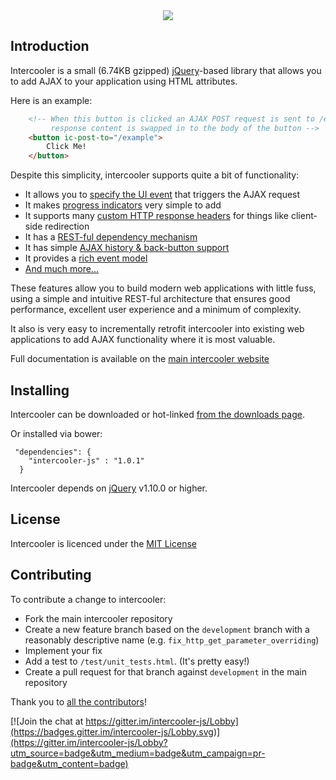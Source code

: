 <center>
  <img src="http://i.imgur.com/CQh4tnm.png">
</center>

## Introduction

Intercooler is a small (6.74KB gzipped) [jQuery](https://jquery.com/)-based library that allows you to add AJAX to your application using
HTML attributes.

Here is an example:

```html
    <!-- When this button is clicked an AJAX POST request is sent to /example and the 
         response content is swapped in to the body of the button -->
    <button ic-post-to="/example">
        Click Me!
    </button>
```

Despite this simplicity, intercooler supports quite a bit of functionality:

* It allows you to [specify the UI event](http://intercoolerjs.org/docs.html#triggers) that triggers the AJAX request
* It makes [progress indicators](http://intercoolerjs.org/docs.html#progress) very simple to add
* It supports many [custom HTTP response headers](http://intercoolerjs.org/docs.html#responses) for things like client-side redirection
* It has a [REST-ful dependency mechanism](http://intercoolerjs.org/docs.html#dependencies)
* It has simple [AJAX history & back-button support](http://intercoolerjs.org/docs.html#history)
* It provides a [rich event model](http://intercoolerjs.org/docs.html#events)
* [And much more...](http://intercoolerjs.org/docs.html)

These features allow you to build modern web applications with little fuss, using a simple and intuitive REST-ful architecture that ensures good performance, excellent user experience and a minimum of complexity.

It also is very easy to incrementally retrofit intercooler into existing web applications to add AJAX functionality where
it is most valuable.

Full documentation is available on the [main intercooler website](http://intercoolerjs.org/)

## Installing

Intercooler can be downloaded or hot-linked [from the downloads page](http://intercoolerjs.org/download.html).

Or installed via bower:

     "dependencies": {
        "intercooler-js" : "1.0.1"
      }

Intercooler depends on [jQuery](https://jquery.com/) v1.10.0 or higher.

## License

Intercooler is licenced under the [MIT License](https://raw.githubusercontent.com/LeadDyno/intercooler-js/master/LICENSE)

## Contributing

To contribute a change to intercooler:

* Fork the main intercooler repository
* Create a new feature branch based on the `development` branch with a reasonably descriptive name (e.g. `fix_http_get_parameter_overriding`)
* Implement your fix
* Add a test to `/test/unit_tests.html`.  (It's pretty easy!)
* Create a pull request for that branch against `development` in the main repository

Thank you to [all the contributors](https://github.com/LeadDyno/intercooler-js/graphs/contributors)!

[![Join the chat at https://gitter.im/intercooler-js/Lobby](https://badges.gitter.im/intercooler-js/Lobby.svg)](https://gitter.im/intercooler-js/Lobby?utm_source=badge&utm_medium=badge&utm_campaign=pr-badge&utm_content=badge)
